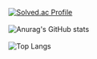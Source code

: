 
  [![Solved.ac Profile](http://mazassumnida.wtf/api/v2/generate_badge?boj=rudgh9242)](https://solved.ac/rudgh9242/)<br><br>
  ![Anurag's GitHub stats](https://github-readme-stats.vercel.app/api?username=eomkyeongho&show_icons=true&theme=highcontrast)<br><br>
  ![Top Langs](https://github-readme-stats.vercel.app/api/top-langs/?username=eomkyeongho&layout=compact&theme=tokyonight)

